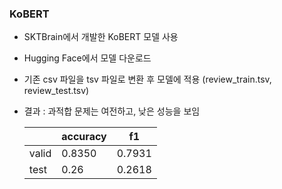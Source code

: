 ### KoBERT 
- SKTBrain에서 개발한 KoBERT 모델 사용
- Hugging Face에서 모델 다운로드
- 기존 csv 파일을 tsv 파일로 변환 후 모델에 적용 (review_train.tsv, review_test.tsv)
- 결과 : 과적합 문제는 여전하고, 낮은 성능을 보임
  
  ||accuracy|f1|
  |---|---|---|
  |valid|0.8350|0.7931|  
  |test|0.26|0.2618|  
